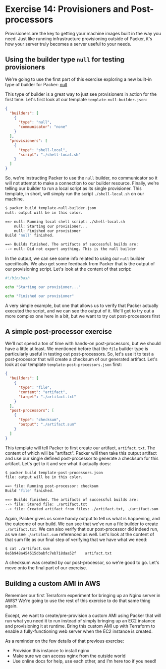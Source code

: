 # Exercise 14: Provisioners and Post-processors

Provisioners are the key to getting your machine images built in the way you need. Just like running infrastructure provisioning outside of Packer, it's how your server truly becomes a server useful to your needs.

## Using the builder type `null` for testing provisioners

We're going to use the first part of this exercise exploring a new built-in type of builder for Packer: [null](https://packer.io/docs/builders/null.html)

This type of builder is a great way to just see provisioners in action for the first time. Let's first look at our template `template-null-builder.json`:

```json
{
  "builders": [
    {
      "type": "null",
      "communicator": "none"
    }
  ],
  "provisioners": [
    {
      "type": "shell-local",
      "script": "./shell-local.sh"
    }
  ]
}
```

So, we're instructing Packer to use the `null` builder, no communicator so it will not attempt to make a connection to our builder resource. Finally, we're telling our builder to run a local script as its single provisioner. This template, in short, will simply run the script `./shell-local.sh` on our machine.

```bash
$ packer build template-null-builder.json
null: output will be in this color.

==> null: Running local shell script: ./shell-local.sh
    null: Starting our provisioner...
    null: Finished our provisioner
Build 'null' finished.

==> Builds finished. The artifacts of successful builds are:
--> null: Did not export anything. This is the null builder
```

In the output, we can see some info related to using our `null` builder specifically. We also get some feedback from Packer that is the output of our provisioning script. Let's look at the content of that script:

```bash
#!/bin/bash

echo "Starting our provisioner..."

echo "Finished our provisioner"
```

A very simple example, but one that allows us to verify that Packer actually executed the script, and we can see the output of it. We'll get to try out a more complex one here in a bit, but we want to try out post-processors first

## A simple post-processor exercise

We'll not spend a ton of time with hands-on post-processors, but we should have a little at least. We mentioned before that the `file` builder type is particularly useful in testing out post-processors. So, let's use it to test a post-processor that will create a checksum of our generated artifact. Let's look at our template `template-post-processors.json` first:

```json
{
  "builders": [
    {
      "type": "file",
      "content": "artifact",
      "target": "./artifact.txt"
    }
  ],
  "post-processors": [
    {
      "type": "checksum",
      "output": "./artifact.sum"
    }
  ]
}
```

This template will tell Packer to first create our artifact, `artifact.txt`. The content of which will be "artifact". Packer will then take this output artifact and use our single defined post-processor to generate a checksum for this artifact. Let's get to it and see what it actually does:

```bash
$ packer build template-post-processors.json
file: output will be in this color.

==> file: Running post-processor: checksum
Build 'file' finished.

==> Builds finished. The artifacts of successful builds are:
--> file: Stored file: ./artifact.txt
--> file: Created artifact from files: ./artifact.txt, ./artifact.sum
```

Again, Packer gives us some handy output to tell us what is happening, and the outcome of our build. We can see that we've run a file builder to create `./artifact.txt`. We can also verify that our post-processor did indeed run, as we see `./artifact.sum` referenced as well. Let's look at the content of that sum file as our final step of verifying that we have what we need:

```bash
$ cat ./artifact.sum
8e5b948a454515dbabfc7eb718daa52f	artifact.txt
```

A checksum was created by our post-processor, so we're good to go. Let's move onto the final part of our exercise.

## Building a custom AMI in AWS

Remember our first Terraform experiment for bringing up an Nginx server in AWS? We're going to use the rest of this exercise to do that same thing again. 

Except, we want to create/pre-provision a custom AMI using Packer that will run what you need it to run instead of simply bringing up an EC2 instance and provisioning it at runtime. Bring this custom AMI up with Terraform to enable a fully-functioning web server when the EC2 instance is created.

As a reminder on the few details of that previous exercise:

* Provision this instance to install nginx
* Make sure we can access nginx from the outside world
* Use online docs for help, use each other, and I’m here too if you need!





